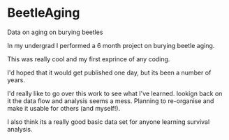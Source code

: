 # BeetleAging
Data on aging on burying beetles

In my undergrad I performed a 6 month project on burying beetle aging.

This was really cool and my first exprince of any coding.

I'd hoped that it would get published one day, but its been a number of years.

I'd really like to go over this work to see what I've learned. lookign back on it the data flow and analysis seems a mess. Planning to re-organise and make it usable for others (and myself!).

I also think its a really good basic data set for anyone learning survival analysis. 
